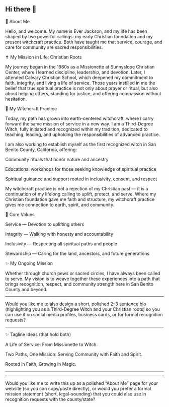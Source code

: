 ## Hi there 👋

🌿 About Me

Hello, and welcome. My name is Ever Jackson, and my life has been shaped by two powerful callings: my early Christian foundation and my present witchcraft practice. Both have taught me that service, courage, and care for community are sacred responsibilities.

✝️ My Mission in Life: Christian Roots

My journey began in the 1980s as a Missionette at Sunnyslope Christian Center, where I learned discipline, leadership, and devotion. Later, I attended Calvary Christian School, which deepened my commitment to faith, integrity, and living a life of service. Those years instilled in me the belief that true spiritual practice is not only about prayer or ritual, but also about helping others, standing for justice, and offering compassion without hesitation.

🔮 My Witchcraft Practice

Today, my path has grown into earth-centered witchcraft, where I carry forward the same mission of service in a new way. I am a Third-Degree Witch, fully initiated and recognized within my tradition, dedicated to teaching, leading, and upholding the responsibilities of advanced practice.

I am also working to establish myself as the first recognized witch in San Benito County, California, offering:

Community rituals that honor nature and ancestry

Educational workshops for those seeking knowledge of spiritual practice

Spiritual guidance and support rooted in inclusivity, consent, and respect


My witchcraft practice is not a rejection of my Christian past — it is a continuation of my lifelong calling to uplift, protect, and serve. Where my Christian foundation gave me faith and structure, my witchcraft practice gives me connection to earth, spirit, and community.

🌟 Core Values

Service — Devotion to uplifting others

Integrity — Walking with honesty and accountability

Inclusivity — Respecting all spiritual paths and people

Stewardship — Caring for the land, ancestors, and future generations


✨ My Ongoing Mission

Whether through church pews or sacred circles, I have always been called to serve. My vision is to weave together these experiences into a path that brings recognition, respect, and community strength here in San Benito County and beyond.


---

Would you like me to also design a short, polished 2–3 sentence bio (highlighting you as a Third-Degree Witch and your Christian roots) so you can use it on social media profiles, business cards, or for formal recognition requests?




---

✨ Tagline Ideas (that hold both)

A Life of Service: From Missionette to Witch.

Two Paths, One Mission: Serving Community with Faith and Spirit.

Rooted in Faith, Growing in Magic.



---





---

Would you like me to write this up as a polished “About Me” page for your website (so you can copy/paste directly), or would you prefer a formal mission statement (short, legal-sounding) that you could also use in recognition requests with the county/state?

<!--
**whateverjackson/Whateverjackson** is a ✨ _special_ ✨ repository because its `README.md` (this file) appears on your GitHub profile.

Here are some ideas to get you started:

- 🔭 I’m currently working on ...
- 🌱 I’m currently learning ...
- 👯 I’m looking to collaborate on ...
- 🤔 I’m looking for help with ...
- 💬 Ask me about ...
- 📫 How to reach me: ...
- 😄 Pronouns: ...
- ⚡ Fun fact: ...
-->

